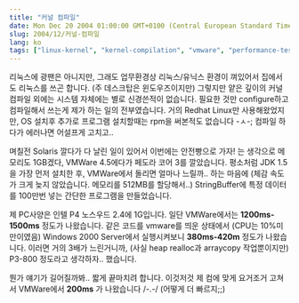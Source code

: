 ```yaml
---
title: "커널 컴파일"
date: Mon Dec 20 2004 01:00:00 GMT+0100 (Central European Standard Time)
slug: 2004/12/커널-컴파일
lang: ko
tags: ["linux-kernel", "kernel-compilation", "vmware", "performance-testing"]
---
```


리눅스에 광팬은 아니지만, 그래도 업무환경상 리눅스/유닉스 환경이 껴있어서 집에서도 리눅스를 쓰곤 합니다. (주 데스크탑은 윈도우즈이지만)
그렇지만 얕은 깊이의 커널컴파일 외에는 시스템 자체에는 별로 신경쓴적이 없습니다. 필요한 것만 configure하고 컴파일해서 쓰는게 제가 하는 일의 전부였습니다. 
거의 Redhat Linux만 사용해왔었지만, OS 설치후 추가로 프로그램 설치할때는 rpm을 써본적도 없습니다 -ㅅ-; 컴파일 하다가 에러나면 어설프게 고치고..

며칠전 Solaris 깔다가 다 날린 일이 있어서 이번에는 안전빵으로 가자!
는 생각으로 메모리도 1GB겠다, VMWare 4.5에다가 페도라 코어 3를 깔았습니다.
평소처럼 JDK 1.5을 가장 먼저 설치한 후, VMWare에서 돌리면 얼마나 느릴까..
하는 마음에 (체감 속도가 크게 늦지 않았습니다. 메모리를 512MB를 할당해서..)
StringBuffer에 특정 데이터를 100만번 넣는 간단한 프로그램을 만들었습니다.

제 PC사양은 인텔 P4 노스우드 2.4에 1G입니다. 일단 VMWare에서는 **1200ms-1500ms** 정도가 나왔습니다. 
같은 코드를 vmware를 띄운 상태에서 (CPU는 10%미만이였음)
Windows 2000 Server에서 실행시켜보니 **380ms-420m** 정도가 나왔습니다.
이러면 거의 3배가 느린거니까, (사실 heap realloc과 arraycopy 작업뿐이지만)
P3-800 정도라고 생각하자.. 했습니다.

뭔가 얘기가 길어질까봐.. 짧게 끝마치려 합니다. 이것저것 제 컴에 맞게 요거조거 고쳐서 VMWare에서 **200ms** 가 나왔습니다 /-.-/ (어떻게 더 빠르지;;)
